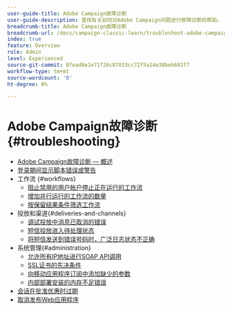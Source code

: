 ```yaml
---
user-guide-title: Adobe Campaign故障诊断
user-guide-description: 查找有关如何对Adobe Campaign问题进行故障诊断的帮助。
breadcrumb-title: Adobe Campaign故障诊断
breadcrumb-url: /docs/campaign-classic-learn/troubleshoot-adobe-campaign/overview.html
index: true
feature: Overview
role: Admin
level: Experienced
source-git-commit: 8fead8e1e71f26c87033cc72f5a14e38beb602f7
workflow-type: tm+mt
source-wordcount: '0'
ht-degree: 0%

---
```



# Adobe Campaign故障诊断 {#troubleshooting}

+ [Adobe Campaign故障诊断 — 概述](/help/troubleshoot-adobe-campaign/overview.md)
+ [登录期间显示脚本错误或警告](/help/troubleshoot-adobe-campaign/script-error-during-login-errors.md)
+ 工作流 {#workflows}
   + [阻止禁用的用户帐户停止正在运行的工作流](/help/troubleshoot-adobe-campaign/prevent-disabled-accounts-from-stopping-workflow.md)
   + [增加并行运行的工作流的数量](/help/troubleshoot-adobe-campaign/increase-parallel-workflows.md)
   + [按保留结果条件筛选工作流](/help/troubleshoot-adobe-campaign/keep-result-workflow.md)
+ 投放和渠道{#deliveries-and-channels}
   + [调试投放中消息已取消的错误](/help/troubleshoot-adobe-campaign/message-cancelled-error.md)
   + [短信投放进入待处理状态](/help/troubleshoot-adobe-campaign/resolve-pending-state-sms-delivery.md)
   + [将短信发送到错误号码时，广泛日志状态不正确](/help/troubleshoot-adobe-campaign/sms-broad-log.md)
+ 系统管理{#administration}
   + [允许所有IP地址进行SOAP API调用](/help/troubleshoot-adobe-campaign/allow-all-ip-address-to-make-soap-calls.md)
   + [SSL证书的先决条件](/help/troubleshoot-adobe-campaign/ssl-pre-requisites.md)
   + [向移动应用程序订阅中添加缺少的参数](/help/troubleshoot-adobe-campaign/missing-parameters-app-subscription.md)
   + [内部部署安装的内存不足错误](/help/troubleshoot-adobe-campaign/troubleshooting-memory-issues.md)
+ [会话在批准优惠时过期](/help/troubleshoot-adobe-campaign/session-expired-approving-offer.md)
+ [取消发布Web应用程序](/help/troubleshoot-adobe-campaign/unpublish-web-application.md)
